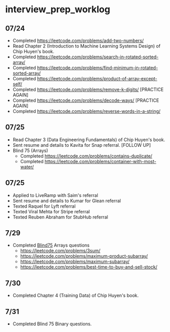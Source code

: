 # interview_prep_worklog

## 07/24
- Completed https://leetcode.com/problems/add-two-numbers/
- Read Chapter 2 (Introduction to Machine Learning Systems Design) of Chip Huyen's book.
- Completed https://leetcode.com/problems/search-in-rotated-sorted-array/
- Completed https://leetcode.com/problems/find-minimum-in-rotated-sorted-array/
- Completed https://leetcode.com/problems/product-of-array-except-self/
- Completed https://leetcode.com/problems/remove-k-digits/ [PRACTICE AGAIN]
- Completed https://leetcode.com/problems/decode-ways/ [PRACTICE AGAIN]
- Completed https://leetcode.com/problems/reverse-words-in-a-string/

## 07/25
- Read Chapter 3 (Data Engineering Fundamentals) of Chip Huyen's book.
- Sent resume and details to Kavita for Snap referral. [FOLLOW UP]
- Blind 75 (Arrays)
  - Completed https://leetcode.com/problems/contains-duplicate/
  - Completed https://leetcode.com/problems/container-with-most-water/

## 07/25
- Applied to LiveRamp with Saim's referral
- Sent resume and details to Kumar for Glean referral
- Texted Raquel for Lyft referral
- Texted Viral Mehta for Stripe referral
- Texted Reuben Abraham for StubHub referral

## 7/29
- Completed [Blind75](https://leetcode.com/discuss/general-discussion/460599/blind-75-leetcode-questions) Arrays questions
  - https://leetcode.com/problems/3sum/
  - https://leetcode.com/problems/maximum-product-subarray/
  - https://leetcode.com/problems/maximum-subarray/
  - https://leetcode.com/problems/best-time-to-buy-and-sell-stock/

## 7/30
- Completed Chapter 4 (Training Data) of Chip Huyen's book.

## 7/31
- Completed Blind 75 Binary questions.
